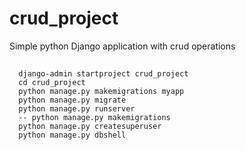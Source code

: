 # crud_project
Simple python Django application with crud operations

##  
```
  django-admin startproject crud_project   
  cd crud_project 
  python manage.py makemigrations myapp
  python manage.py migrate  
  python manage.py runserver 
  -- python manage.py makemigrations
  python manage.py createsuperuser
  python manage.py dbshell
```
